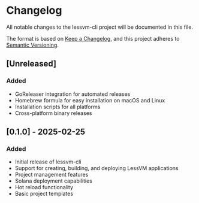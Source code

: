 # Changelog

All notable changes to the lessvm-cli project will be documented in this file.

The format is based on [Keep a Changelog](https://keepachangelog.com/en/1.0.0/),
and this project adheres to [Semantic Versioning](https://semver.org/spec/v2.0.0.html).

## [Unreleased]

### Added
- GoReleaser integration for automated releases
- Homebrew formula for easy installation on macOS and Linux
- Installation scripts for all platforms
- Cross-platform binary releases

## [0.1.0] - 2025-02-25

### Added
- Initial release of lessvm-cli
- Support for creating, building, and deploying LessVM applications
- Project management features
- Solana deployment capabilities
- Hot reload functionality
- Basic project templates
